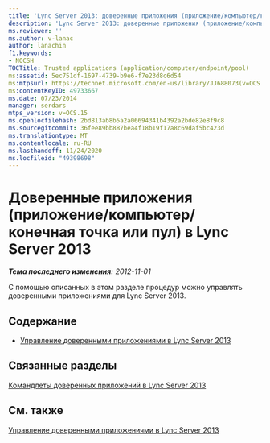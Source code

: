 ```yaml
---
title: 'Lync Server 2013: доверенные приложения (приложение/компьютер/конечная точка или пул)'
description: 'Lync Server 2013: доверенные приложения (приложение/компьютер/конечная точка или пул).'
ms.reviewer: ''
ms.author: v-lanac
author: lanachin
f1.keywords:
- NOCSH
TOCTitle: Trusted applications (application/computer/endpoint/pool)
ms:assetid: 5ec751df-1697-4739-b9e6-f7e23d8c6d54
ms:mtpsurl: https://technet.microsoft.com/en-us/library/JJ688073(v=OCS.15)
ms:contentKeyID: 49733667
ms.date: 07/23/2014
manager: serdars
mtps_version: v=OCS.15
ms.openlocfilehash: 2bd813ab8b5a2a06694341b4392a2bde82e8f9c8
ms.sourcegitcommit: 36fee89bb887bea4f18b19f17a8c69daf5bc423d
ms.translationtype: MT
ms.contentlocale: ru-RU
ms.lasthandoff: 11/24/2020
ms.locfileid: "49398698"
---
```

# <a name="trusted-applications-applicationcomputerendpointpool-in-lync-server-2013"></a>Доверенные приложения (приложение/компьютер/конечная точка или пул) в Lync Server 2013

<div data-xmlns="http://www.w3.org/1999/xhtml">

<div class="topic" data-xmlns="http://www.w3.org/1999/xhtml" data-msxsl="urn:schemas-microsoft-com:xslt" data-cs="https://msdn.microsoft.com/">

<div data-asp="https://msdn2.microsoft.com/asp">



</div>

<div id="mainSection">

<div id="mainBody">

<span> </span>

_**Тема последнего изменения:** 2012-11-01_

С помощью описанных в этом разделе процедур можно управлять доверенными приложениями для Lync Server 2013.

<div>

## <a name="in-this-section"></a>Содержание

  - [Управление доверенными приложениями в Lync Server 2013](lync-server-2013-managing-trusted-applications.md)

</div>

<div>

## <a name="related-sections"></a>Связанные разделы

[Командлеты доверенных приложений в Lync Server 2013](https://docs.microsoft.com/powershell/module/skype/?view=skype-ps)

</div>

<div>

## <a name="see-also"></a>См. также


[Управление доверенными приложениями в Lync Server 2013](lync-server-2013-managing-trusted-applications.md)  
  

</div>

</div>

<span> </span>

</div>

</div>

</div>

